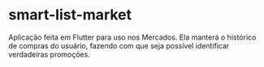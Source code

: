 # smart-list-market
Aplicação feita em Flutter para uso nos Mercados. Ela manterá o histórico de compras do usuário, fazendo com que seja possível identificar verdadeiras promoções.

